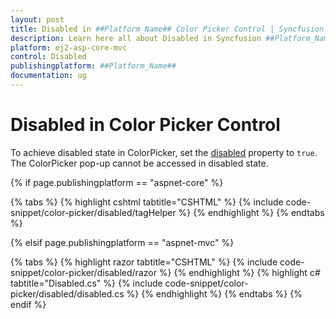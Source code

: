 ```yaml
---
layout: post
title: Disabled in ##Platform_Name## Color Picker Control | Syncfusion
description: Learn here all about Disabled in Syncfusion ##Platform_Name## Color Picker control of Syncfusion Essential JS 2 and more.
platform: ej2-asp-core-mvc
control: Disabled
publishingplatform: ##Platform_Name##
documentation: ug
---
```


# Disabled in Color Picker Control

To achieve disabled state in ColorPicker, set the [disabled](https://help.syncfusion.com/cr/aspnetcore-js2/Syncfusion.EJ2.Inputs.ColorPicker.html#Syncfusion_EJ2_Inputs_ColorPicker_Disabled) property to `true`. The ColorPicker pop-up cannot be accessed in disabled state.


{% if page.publishingplatform == "aspnet-core" %}

{% tabs %}
{% highlight cshtml tabtitle="CSHTML" %}
{% include code-snippet/color-picker/disabled/tagHelper %}
{% endhighlight %}
{% endtabs %}

{% elsif page.publishingplatform == "aspnet-mvc" %}

{% tabs %}
{% highlight razor tabtitle="CSHTML" %}
{% include code-snippet/color-picker/disabled/razor %}
{% endhighlight %}
{% highlight c# tabtitle="Disabled.cs" %}
{% include code-snippet/color-picker/disabled/disabled.cs %}
{% endhighlight %}
{% endtabs %}
{% endif %}


